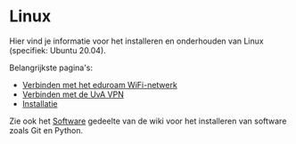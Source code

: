 # Linux

Hier vind je informatie voor het installeren en onderhouden van Linux (specifiek: Ubuntu 20.04).

Belangrijkste pagina's:

- [Verbinden met het eduroam WiFi-netwerk](./eduroam.md)
- [Verbinden met de UvA VPN](./vpn.md)
- [Installatie](./installatie/index.md)

Zie ook het [Software](../software/index.md) gedeelte van de wiki voor het installeren van software zoals Git en Python.
